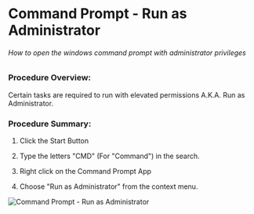 <!--Title: Command Prompt - Run as Administrator-->
<!--Author: Josh Nourse-->
<!--Tags: [CMD, Snippet]-->
<!--CSS:--> 
<!--SEO:--> 
<!--Feature Image: https://images.processinsightfuture.com/PnP_CMD_RunAsAdministrator_web.png-->




# Command Prompt - Run as Administrator

######  How to open the windows command prompt with administrator privileges



### Procedure Overview:

Certain tasks are required to run with elevated permissions A.K.A. Run as Administrator.



### Procedure Summary:

1. Click the Start Button

2. Type the letters "CMD" (For "Command") in the search.

3. Right click on the Command Prompt App

4. Choose "Run as Administrator" from the context menu.



![Command Prompt - Run as Administrator](https://images.processinsightfuture.com/PnP_CMD_RunAsAdministrator_web.png)



